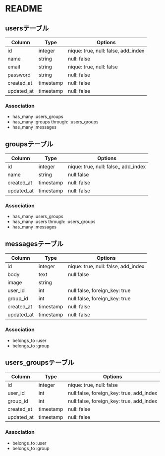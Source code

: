 # README

## usersテーブル

|Column|Type|Options|
|------|----|-------|
|id|integer|nique: true, null: false, add_index|
|name|string|null: false|
|email|string|nique: true, null: false|
|password|string|null: false|
|created_at|timestamp|null: false|
|updated_at|timestamp|null: false|

### Association
- has_many :users_groups
- has_many :groups through: :users_groups
- has_many :messages

## groupsテーブル

|Column|Type|Options|
|------|----|-------|
|id|integer|nique: true, null: false,, add_index|
|name|string|null:false|
|created_at|timestamp|null: false|
|updated_at|timestamp|null: false|

### Association
- has_many :users_groups
- has_many :users through: :users_groups
- has_many :messages

## messagesテーブル

|Column|Type|Options|
|------|----|-------|
|id|integer|nique: true, null: false, add_index|
|body|text|null:false|
|image|string||
|user_id|int|null:false, foreign_key: true|
|group_id|int|null:false, foreign_key: true|
|created_at|timestamp|null: false|
|updated_at|timestamp|null: false|

### Association
- belongs_to :user
- belongs_to :group

## users_groupsテーブル

|Column|Type|Options|
|------|----|-------|
|id|integer|nique: true, null: false|
|user_id|int|null:false, foreign_key: true, add_index|
|group_id|int|null:false, foreign_key: true, add_index|
|created_at|timestamp|null: false|
|updated_at|timestamp|null: false|

### Association
- belongs_to :user
- belongs_to :group
